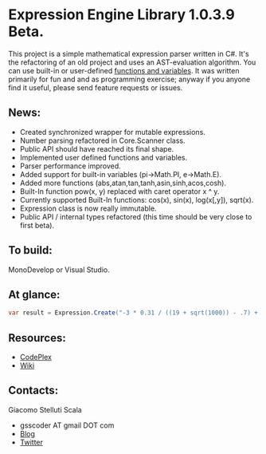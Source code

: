 Expression Engine Library 1.0.3.9 Beta.
===
This project is a simple mathematical expression parser written in C#. It's the refactoring of an old project and uses an AST-evaluation algorithm. You can use built-in or user-defined [functions and variables](https://github.com/gsscoder/exprengine/blob/master/src/ExpressionEngine.Tests/MutableExpressionFixture.cs).
It was written primarily for fun and and as programming exercise; anyway if you anyone find it useful, please send feature requests or issues.

News:
---
  - Created synchronized wrapper for mutable expressions.
  - Number parsing refactored in Core.Scanner class.
  - Public API should have reached its final shape.
  - Implemented user defined functions and variables.
  - Parser performance improved.
  - Added support for built-in variables (pi->Math.PI, e->Math.E).
  - Added more functions (abs,atan,tan,tanh,asin,sinh,acos,cosh).
  - Built-In function pow(x, y) replaced with caret operator x ^ y.
  - Currently supported Built-In functions: cos(x), sin(x), log(x[,y]), sqrt(x).
  - Expression class is now really immutable.
  - Public API / internal types refactored (this time should be very close to first beta).

To build:
---
MonoDevelop or Visual Studio.

At glance:
---
```csharp
var result = Expression.Create("-3 * 0.31 / ((19 + sqrt(1000)) - .7) + 5 * 2 ^ -log(1, pi)").Value;
```

Resources:
---
  - [CodePlex](http://exprengine.codeplex.com/)
  - [Wiki](https://github.com/gsscoder/exprengine/wiki)

Contacts:
---
Giacomo Stelluti Scala
  - gsscoder AT gmail DOT com
  - [Blog](http://gsscoder.blogspot.it)
  - [Twitter](http://twitter.com/gsscoder)
